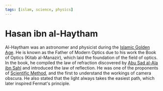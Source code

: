 ```yaml
---
tags: [islam, science, physics]
---
```


# Hasan ibn al-Haytham

Al-Haytham was an astronomer and physicist during the [Islamic Golden Age](202501072311.md).
He is known as the Father of Modern Optics due to his work the Book of Optics
(Kitab al-Manazir), which laid the foundation of the field of optics. In the
book, he compiled the law of refraction discovered by [Abu Sad al-Ala ibn Sahl](202501081737.md)
and introduced the law of reflection. He was one of the proponents of
[Scientific Method](202501081701.md), and the first to understand the workings
of camera obscura. He also stated that the light always takes the easiest path,
which later inspired Fermat's principle.
